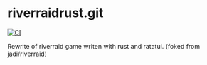 # riverraidrust.git

[![CI](https://github.com//riverraidrust.git/workflows/CI/badge.svg)](https://github.com/arvinsalehi/riverraidrust.git/actions)

Rewrite of riverraid game writen with rust and ratatui. (foked from jadi/riverraid) 
